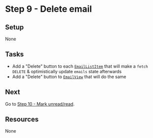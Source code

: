 # Step 9 - Delete email

## Setup

None

## Tasks

- Add a "Delete" button to each [`EmailListItem`](src/components/EmailListItem.js) that will make a `fetch` `DELETE` & optimistically update `emails` state afterwards
- Add a "Delete" button to [`EmailView`](src/components/EmailView.js) that will do the same

## Next

Go to [Step 10 - Mark unread/read](../10-mark-unread/).

## Resources

None
